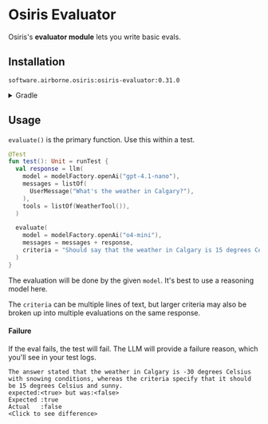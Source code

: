 # Osiris Evaluator

Osiris's **evaluator module** lets you write basic evals.

## Installation

`software.airborne.osiris:osiris-evaluator:0.31.0`

<details>

<summary>Gradle</summary>

```kotlin
plugins {
  id("com.google.cloud.artifactregistry.gradle-plugin")
}

repositories {
  maven {
    url = uri("artifactregistry://us-central1-maven.pkg.dev/airborne-software/maven")
  }
}

dependencies {
  implementation("software.airborne.osiris:osiris-evaluator:0.31.0")

  /**
   * Also include one of the following,
   * depending on whether you're using the chat module or the agentic framework.
   */
  implementation("software.airborne.osiris:osiris-chat:0.31.0")
  implementation("software.airborne.osiris:osiris-agentic:0.31.0")
}
```

</details>

## Usage

`evaluate()` is the primary function.
Use this within a test.

```kotlin
@Test
fun test(): Unit = runTest {
  val response = llm(
    model = modelFactory.openAi("gpt-4.1-nano"),
    messages = listOf(
      UserMessage("What's the weather in Calgary?"),
    ),
    tools = listOf(WeatherTool()),
  )

  evaluate(
    model = modelFactory.openAi("o4-mini"),
    messages = messages + response,
    criteria = "Should say that the weather in Calgary is 15 degrees Celsius and sunny.",
  )
}
```

The evaluation will be done by the given `model`.
It's best to use a reasoning model here.

The `criteria` can be multiple lines of text,
but larger criteria may also be broken up into multiple evaluations on the same response.

#### Failure

If the eval fails, the test will fail.
The LLM will provide a failure reason, which you'll see in your test logs.

```text
The answer stated that the weather in Calgary is -30 degrees Celsius with snowing conditions, whereas the criteria specify that it should be 15 degrees Celsius and sunny.
expected:<true> but was:<false>
Expected :true
Actual   :false
<Click to see difference>
```
